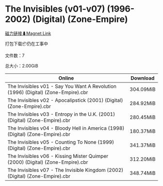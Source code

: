 # The Invisibles (v01-v07) (1996-2002) (Digital) (Zone-Empire)

[磁力链接⬇Magnet Link](magnet:?xt=urn:btih:3470ef19ae8b9eba4a6460473e8f7db9ac846a3f&dn=The%20Invisibles%20%28v01-v07%29%20%281996-2002%29%20%28Digital%29%20%28Zone-Empire%29)

打包下载📦仍在工事中

文件数：7

总大小：2.00GiB

Online | Download
--- | ---
The Invisibles v01 - Say You Want A Revolution (1996) (Digital) (Zone-Empire).cbr | 304.09MiB
The Invisibles v02 - Apocalipstick (2001) (Digital) (Zone-Empire).cbr | 284.92MiB
The Invisibles v03 - Entropy in the U.K. (2001) (Digital) (Zone-Empire).cbr | 280.45MiB
The Invisibles v04 - Bloody Hell in America (1998) (Digital) (Zone-Empire).cbr | 180.37MiB
The Invisibles v05 - Counting To None (1999) (Digital) (Zone-Empire).cbr | 341.37MiB
The Invisibles v06 - Kissing Mister Quimper (2000) (Digital) (Zone-Empire).cbr | 312.20MiB
The Invisibles v07 - The Invisible Kingdom (2002) (Digital) (Zone-Empire).cbr | 348.74MiB